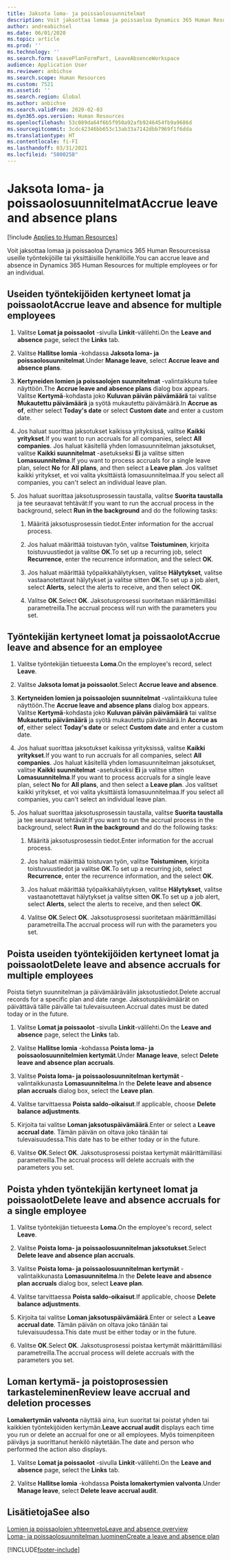 ```yaml
---
title: Jaksota loma- ja poissaolosuunnitelmat
description: Voit jaksottaa lomaa ja poissaoloa Dynamics 365 Human Resourcesissa useille työntekijöille tai yksittäisille henkilöille.
author: andreabichsel
ms.date: 06/01/2020
ms.topic: article
ms.prod: ''
ms.technology: ''
ms.search.form: LeavePlanFormPart, LeaveAbsenceWorkspace
audience: Application User
ms.reviewer: anbichse
ms.search.scope: Human Resources
ms.custom: 7521
ms.assetid: ''
ms.search.region: Global
ms.author: anbichse
ms.search.validFrom: 2020-02-03
ms.dyn365.ops.version: Human Resources
ms.openlocfilehash: 53c089da64f6b5f950a92afb9246454fb9a9686d
ms.sourcegitcommit: 3cdc42346bb653c13ab33a7142dbb7969f1f6dda
ms.translationtype: HT
ms.contentlocale: fi-FI
ms.lasthandoff: 03/31/2021
ms.locfileid: "5800258"
---
```

# <a name="accrue-leave-and-absence-plans"></a><span data-ttu-id="7fa3d-103">Jaksota loma- ja poissaolosuunnitelmat</span><span class="sxs-lookup"><span data-stu-id="7fa3d-103">Accrue leave and absence plans</span></span>

[!include [Applies to Human Resources](../includes/applies-to-hr.md)]

<span data-ttu-id="7fa3d-104">Voit jaksottaa lomaa ja poissaoloa Dynamics 365 Human Resourcesissa useille työntekijöille tai yksittäisille henkilöille.</span><span class="sxs-lookup"><span data-stu-id="7fa3d-104">You can accrue leave and absence in Dynamics 365 Human Resources for multiple employees or for an individual.</span></span>

## <a name="accrue-leave-and-absence-for-multiple-employees"></a><span data-ttu-id="7fa3d-105">Useiden työntekijöiden kertyneet lomat ja poissaolot</span><span class="sxs-lookup"><span data-stu-id="7fa3d-105">Accrue leave and absence for multiple employees</span></span>

1. <span data-ttu-id="7fa3d-106">Valitse **Lomat ja poissaolot** -sivulla **Linkit**-välilehti.</span><span class="sxs-lookup"><span data-stu-id="7fa3d-106">On the **Leave and absence** page, select the **Links** tab.</span></span>

2. <span data-ttu-id="7fa3d-107">Valitse **Hallitse lomia** -kohdassa **Jaksota loma- ja poissaolosuunnitelmat**.</span><span class="sxs-lookup"><span data-stu-id="7fa3d-107">Under **Manage leave**, select **Accrue leave and absence plans**.</span></span>

3. <span data-ttu-id="7fa3d-108">**Kertyneiden lomien ja poissaolojen suunnitelmat** -valintaikkuna tulee näyttöön.</span><span class="sxs-lookup"><span data-stu-id="7fa3d-108">The **Accrue leave and absence plans** dialog box appears.</span></span> <span data-ttu-id="7fa3d-109">Valitse **Kertymä**-kohdasta joko **Kuluvan päivän päivämäärä** tai valitse **Mukautettu päivämäärä** ja syötä mukautettu päivämäärä.</span><span class="sxs-lookup"><span data-stu-id="7fa3d-109">In **Accrue as of**, either select **Today's date** or select **Custom date** and enter a custom date.</span></span>

4. <span data-ttu-id="7fa3d-110">Jos haluat suorittaa jaksotukset kaikissa yrityksissä, valitse **Kaikki yritykset**.</span><span class="sxs-lookup"><span data-stu-id="7fa3d-110">If you want to run accruals for all companies, select **All companies**.</span></span> <span data-ttu-id="7fa3d-111">Jos haluat käsitellä yhden lomasuunnitelman jaksotukset, valitse **Kaikki suunnitelmat** -asetukseksi **Ei** ja valitse sitten **Lomasuunnitelma**.</span><span class="sxs-lookup"><span data-stu-id="7fa3d-111">If you want to process accruals for a single leave plan, select **No** for **All plans**, and then select a **Leave plan**.</span></span> <span data-ttu-id="7fa3d-112">Jos valitset kaikki yritykset, et voi valita yksittäistä lomasuunnitelmaa.</span><span class="sxs-lookup"><span data-stu-id="7fa3d-112">If you select all companies, you can't select an individual leave plan.</span></span> 

5. <span data-ttu-id="7fa3d-113">Jos haluat suorittaa jaksotusprosessin taustalla, valitse **Suorita taustalla** ja tee seuraavat tehtävät:</span><span class="sxs-lookup"><span data-stu-id="7fa3d-113">If you want to run the accrual process in the background, select **Run in the background** and do the following tasks:</span></span>

   1. <span data-ttu-id="7fa3d-114">Määritä jaksotusprosessin tiedot.</span><span class="sxs-lookup"><span data-stu-id="7fa3d-114">Enter information for the accrual process.</span></span>

   2. <span data-ttu-id="7fa3d-115">Jos haluat määrittää toistuvan työn, valitse **Toistuminen**, kirjoita toistuvuustiedot ja valitse **OK**.</span><span class="sxs-lookup"><span data-stu-id="7fa3d-115">To set up a recurring job, select **Recurrence**, enter the recurrence information, and the select **OK**.</span></span>

   3. <span data-ttu-id="7fa3d-116">Jos haluat määrittää työpaikkahälytyksen, valitse **Hälytykset**, valitse vastaanotettavat hälytykset ja valitse sitten **OK**.</span><span class="sxs-lookup"><span data-stu-id="7fa3d-116">To set up a job alert, select **Alerts**, select the alerts to receive, and then select **OK**.</span></span>

   4. <span data-ttu-id="7fa3d-117">Valitse **OK**.</span><span class="sxs-lookup"><span data-stu-id="7fa3d-117">Select **OK**.</span></span> <span data-ttu-id="7fa3d-118">Jaksotusprosessi suoritetaan määrittämilläsi parametreilla.</span><span class="sxs-lookup"><span data-stu-id="7fa3d-118">The accrual process will run with the parameters you set.</span></span>

## <a name="accrue-leave-and-absence-for-an-employee"></a><span data-ttu-id="7fa3d-119">Työntekijän kertyneet lomat ja poissaolot</span><span class="sxs-lookup"><span data-stu-id="7fa3d-119">Accrue leave and absence for an employee</span></span>

1. <span data-ttu-id="7fa3d-120">Valitse työntekijän tietueesta **Loma**.</span><span class="sxs-lookup"><span data-stu-id="7fa3d-120">On the employee's record, select **Leave**.</span></span>

2. <span data-ttu-id="7fa3d-121">Valitse **Jaksota lomat ja poissaolot**.</span><span class="sxs-lookup"><span data-stu-id="7fa3d-121">Select **Accrue leave and absence**.</span></span>

3. <span data-ttu-id="7fa3d-122">**Kertyneiden lomien ja poissaolojen suunnitelmat** -valintaikkuna tulee näyttöön.</span><span class="sxs-lookup"><span data-stu-id="7fa3d-122">The **Accrue leave and absence plans** dialog box appears.</span></span> <span data-ttu-id="7fa3d-123">Valitse **Kertymä**-kohdasta joko **Kuluvan päivän päivämäärä** tai valitse **Mukautettu päivämäärä** ja syötä mukautettu päivämäärä.</span><span class="sxs-lookup"><span data-stu-id="7fa3d-123">In **Accrue as of**, either select **Today's date** or select **Custom date** and enter a custom date.</span></span>

4. <span data-ttu-id="7fa3d-124">Jos haluat suorittaa jaksotukset kaikissa yrityksissä, valitse **Kaikki yritykset**.</span><span class="sxs-lookup"><span data-stu-id="7fa3d-124">If you want to run accruals for all companies, select **All companies**.</span></span> <span data-ttu-id="7fa3d-125">Jos haluat käsitellä yhden lomasuunnitelman jaksotukset, valitse **Kaikki suunnitelmat** -asetukseksi **Ei** ja valitse sitten **Lomasuunnitelma**.</span><span class="sxs-lookup"><span data-stu-id="7fa3d-125">If you want to process accruals for a single leave plan, select **No** for **All plans**, and then select a **Leave plan**.</span></span> <span data-ttu-id="7fa3d-126">Jos valitset kaikki yritykset, et voi valita yksittäistä lomasuunnitelmaa.</span><span class="sxs-lookup"><span data-stu-id="7fa3d-126">If you select all companies, you can't select an individual leave plan.</span></span> 

5. <span data-ttu-id="7fa3d-127">Jos haluat suorittaa jaksotusprosessin taustalla, valitse **Suorita taustalla** ja tee seuraavat tehtävät:</span><span class="sxs-lookup"><span data-stu-id="7fa3d-127">If you want to run the accrual process in the background, select **Run in the background** and do the following tasks:</span></span>

   1. <span data-ttu-id="7fa3d-128">Määritä jaksotusprosessin tiedot.</span><span class="sxs-lookup"><span data-stu-id="7fa3d-128">Enter information for the accrual process.</span></span>

   2. <span data-ttu-id="7fa3d-129">Jos haluat määrittää toistuvan työn, valitse **Toistuminen**, kirjoita toistuvuustiedot ja valitse **OK**.</span><span class="sxs-lookup"><span data-stu-id="7fa3d-129">To set up a recurring job, select **Recurrence**, enter the recurrence information, and the select **OK**.</span></span>

   3. <span data-ttu-id="7fa3d-130">Jos haluat määrittää työpaikkahälytyksen, valitse **Hälytykset**, valitse vastaanotettavat hälytykset ja valitse sitten **OK**.</span><span class="sxs-lookup"><span data-stu-id="7fa3d-130">To set up a job alert, select **Alerts**, select the alerts to receive, and then select **OK**.</span></span>

   4. <span data-ttu-id="7fa3d-131">Valitse **OK**.</span><span class="sxs-lookup"><span data-stu-id="7fa3d-131">Select **OK**.</span></span> <span data-ttu-id="7fa3d-132">Jaksotusprosessi suoritetaan määrittämilläsi parametreilla.</span><span class="sxs-lookup"><span data-stu-id="7fa3d-132">The accrual process will run with the parameters you set.</span></span>

## <a name="delete-leave-and-absence-accruals-for-multiple-employees"></a><span data-ttu-id="7fa3d-133">Poista useiden työntekijöiden kertyneet lomat ja poissaolot</span><span class="sxs-lookup"><span data-stu-id="7fa3d-133">Delete leave and absence accruals for multiple employees</span></span>

<span data-ttu-id="7fa3d-134">Poista tietyn suunnitelman ja päivämäärävälin jaksotustiedot.</span><span class="sxs-lookup"><span data-stu-id="7fa3d-134">Delete accrual records for a specific plan and date range.</span></span> <span data-ttu-id="7fa3d-135">Jaksotuspäivämäärät on päivättävä tälle päivälle tai tulevaisuuteen.</span><span class="sxs-lookup"><span data-stu-id="7fa3d-135">Accrual dates must be dated today or in the future.</span></span>

1. <span data-ttu-id="7fa3d-136">Valitse **Lomat ja poissaolot** -sivulla **Linkit**-välilehti.</span><span class="sxs-lookup"><span data-stu-id="7fa3d-136">On the **Leave and absence** page, select the **Links** tab.</span></span>

2. <span data-ttu-id="7fa3d-137">Valitse **Hallitse lomia** -kohdassa **Poista loma- ja poissaolosuunnitelmien kertymät**.</span><span class="sxs-lookup"><span data-stu-id="7fa3d-137">Under **Manage leave**, select **Delete leave and absence plan accruals**.</span></span>

3. <span data-ttu-id="7fa3d-138">Valitse **Poista loma- ja poissaolosuunnitelman kertymät** -valintaikkunasta **Lomasuunnitelma**.</span><span class="sxs-lookup"><span data-stu-id="7fa3d-138">In the **Delete leave and absence plan accruals** dialog box, select the **Leave plan**.</span></span> 

4. <span data-ttu-id="7fa3d-139">Valitse tarvittaessa **Poista saldo-oikaisut**.</span><span class="sxs-lookup"><span data-stu-id="7fa3d-139">If applicable, choose **Delete balance adjustments**.</span></span>

5. <span data-ttu-id="7fa3d-140">Kirjoita tai valitse **Loman jaksotuspäivämäärä**.</span><span class="sxs-lookup"><span data-stu-id="7fa3d-140">Enter or select a **Leave accrual date**.</span></span> <span data-ttu-id="7fa3d-141">Tämän päivän on oltava joko tänään tai tulevaisuudessa.</span><span class="sxs-lookup"><span data-stu-id="7fa3d-141">This date has to be either today or in the future.</span></span> 

6. <span data-ttu-id="7fa3d-142">Valitse **OK**.</span><span class="sxs-lookup"><span data-stu-id="7fa3d-142">Select **OK**.</span></span> <span data-ttu-id="7fa3d-143">Jaksotusprosessi poistaa kertymät määrittämilläsi parametreilla.</span><span class="sxs-lookup"><span data-stu-id="7fa3d-143">The accrual process will delete accruals with the parameters you set.</span></span> 

## <a name="delete-leave-and-absence-accruals-for-a-single-employee"></a><span data-ttu-id="7fa3d-144">Poista yhden työntekijän kertyneet lomat ja poissaolot</span><span class="sxs-lookup"><span data-stu-id="7fa3d-144">Delete leave and absence accruals for a single employee</span></span>

1. <span data-ttu-id="7fa3d-145">Valitse työntekijän tietueesta **Loma**.</span><span class="sxs-lookup"><span data-stu-id="7fa3d-145">On the employee's record, select **Leave**.</span></span>

2. <span data-ttu-id="7fa3d-146">Valitse **Poista loma- ja poissaolosuunnitelman jaksotukset**.</span><span class="sxs-lookup"><span data-stu-id="7fa3d-146">Select **Delete leave and absence plan accruals**.</span></span>

3. <span data-ttu-id="7fa3d-147">Valitse **Poista loma- ja poissaolosuunnitelman kertymät** -valintaikkunasta **Lomasuunnitelma**.</span><span class="sxs-lookup"><span data-stu-id="7fa3d-147">In the **Delete leave and absence plan accruals** dialog box, select **Leave plan**.</span></span> 

4. <span data-ttu-id="7fa3d-148">Valitse tarvittaessa **Poista saldo-oikaisut**.</span><span class="sxs-lookup"><span data-stu-id="7fa3d-148">If applicable, choose **Delete balance adjustments**.</span></span>

5. <span data-ttu-id="7fa3d-149">Kirjoita tai valitse **Loman jaksotuspäivämäärä**.</span><span class="sxs-lookup"><span data-stu-id="7fa3d-149">Enter or select a **Leave accrual date**.</span></span> <span data-ttu-id="7fa3d-150">Tämän päivän on oltava joko tänään tai tulevaisuudessa.</span><span class="sxs-lookup"><span data-stu-id="7fa3d-150">This date must be either today or in the future.</span></span> 

6. <span data-ttu-id="7fa3d-151">Valitse **OK**.</span><span class="sxs-lookup"><span data-stu-id="7fa3d-151">Select **OK**.</span></span> <span data-ttu-id="7fa3d-152">Jaksotusprosessi poistaa kertymät määrittämilläsi parametreilla.</span><span class="sxs-lookup"><span data-stu-id="7fa3d-152">The accrual process will delete accruals with the parameters you set.</span></span> 

## <a name="review-leave-accrual-and-deletion-processes"></a><span data-ttu-id="7fa3d-153">Loman kertymä- ja poistoprosessien tarkasteleminen</span><span class="sxs-lookup"><span data-stu-id="7fa3d-153">Review leave accrual and deletion processes</span></span>

<span data-ttu-id="7fa3d-154">**Lomakertymän valvonta** näyttää aina, kun suoritat tai poistat yhden tai kaikkien työntekijöiden kertymän.</span><span class="sxs-lookup"><span data-stu-id="7fa3d-154">**Leave accrual audit** displays each time you run or delete an accrual for one or all employees.</span></span> <span data-ttu-id="7fa3d-155">Myös toimenpiteen päiväys ja suorittanut henkilö näytetään.</span><span class="sxs-lookup"><span data-stu-id="7fa3d-155">The date and person who performed the action also displays.</span></span>

1. <span data-ttu-id="7fa3d-156">Valitse **Lomat ja poissaolot** -sivulla **Linkit**-välilehti.</span><span class="sxs-lookup"><span data-stu-id="7fa3d-156">On the **Leave and absence** page, select the **Links** tab.</span></span>

2. <span data-ttu-id="7fa3d-157">Valitse **Hallitse lomia** -kohdassa **Poista lomakertymien valvonta**.</span><span class="sxs-lookup"><span data-stu-id="7fa3d-157">Under **Manage leave**, select **Delete leave accrual audit**.</span></span>

## <a name="see-also"></a><span data-ttu-id="7fa3d-158">Lisätietoja</span><span class="sxs-lookup"><span data-stu-id="7fa3d-158">See also</span></span>

[<span data-ttu-id="7fa3d-159">Lomien ja poissaolojen yhteenveto</span><span class="sxs-lookup"><span data-stu-id="7fa3d-159">Leave and absence overview</span></span>](hr-leave-and-absence-overview.md)</br>
[<span data-ttu-id="7fa3d-160">Loma- ja poissaolosuunnitelman luominen</span><span class="sxs-lookup"><span data-stu-id="7fa3d-160">Create a leave and absence plan</span></span>](hr-leave-and-absence-plans.md)


[!INCLUDE[footer-include](../includes/footer-banner.md)]